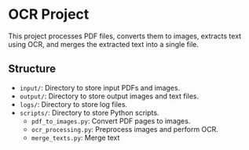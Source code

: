 # OCR Project

This project processes PDF files, converts them to images, extracts text using OCR, and merges the extracted text into a single file.

## Structure

- `input/`: Directory to store input PDFs and images.
- `output/`: Directory to store output images and text files.
- `logs/`: Directory to store log files.
- `scripts/`: Directory to store Python scripts.
    - `pdf_to_images.py`: Convert PDF pages to images.
    - `ocr_processing.py`: Preprocess images and perform OCR.
    - `merge_texts.py`: Merge text

